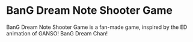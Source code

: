# BanG Dream Note Shooter Game

BanG Dream Note Shooter Game is a fan-made game, inspired by the ED animation of GANSO! BanG Dream Chan! 
